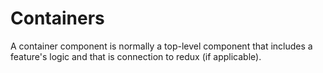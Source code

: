 # Containers

A container component is normally a top-level component that includes a feature's logic and that is connection to redux (if applicable).